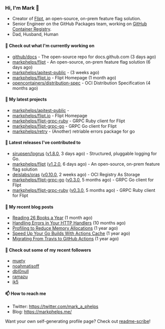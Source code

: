 ### Hi, I'm Mark 👋

* Creator of [Flipt](https://github.com/markphelps/flipt), an open-source, on-prem feature flag solution.
* Senior Engineer on the GitHub Packages team, working on [GitHub Container Registry](https://github.blog/2020-09-01-introducing-github-container-registry/).
* Dad, Husband, Human

#### 👷 Check out what I'm currently working on

- [github/docs](https://github.com/github/docs) - The open-source repo for docs.github.com (3 days ago)
- [markphelps/flipt](https://github.com/markphelps/flipt) - An open-source, on-prem feature flag solution (6 days ago)
- [markphelps/apitest-public](https://github.com/markphelps/apitest-public) -  (3 weeks ago)
- [markphelps/flipt.io](https://github.com/markphelps/flipt.io) - Flipt Homepage (1 month ago)
- [opencontainers/distribution-spec](https://github.com/opencontainers/distribution-spec) - OCI Distribution Specification (4 months ago)

#### 🌱 My latest projects

- [markphelps/apitest-public](https://github.com/markphelps/apitest-public) - 
- [markphelps/flipt.io](https://github.com/markphelps/flipt.io) - Flipt Homepage
- [markphelps/flipt-grpc-ruby](https://github.com/markphelps/flipt-grpc-ruby) - GRPC Ruby client for Flipt
- [markphelps/flipt-grpc-go](https://github.com/markphelps/flipt-grpc-go) - GRPC Go client for Flipt
- [markphelps/retry](https://github.com/markphelps/retry) - (Another) retriable errors package for go

#### 🔭 Latest releases I've contributed to

- [sirupsen/logrus](https://github.com/sirupsen/logrus) ([v1.8.0](https://github.com/sirupsen/logrus/releases/tag/v1.8.0), 3 days ago) - Structured, pluggable logging for Go.
- [markphelps/flipt](https://github.com/markphelps/flipt) ([v1.2.0](https://github.com/markphelps/flipt/releases/tag/v1.2.0), 6 days ago) - An open-source, on-prem feature flag solution
- [deislabs/oras](https://github.com/deislabs/oras) ([v0.10.0](https://github.com/deislabs/oras/releases/tag/v0.10.0), 2 weeks ago) - OCI Registry As Storage
- [markphelps/flipt-grpc-go](https://github.com/markphelps/flipt-grpc-go) ([v0.3.0](https://github.com/markphelps/flipt-grpc-go/releases/tag/v0.3.0), 5 months ago) - GRPC Go client for Flipt
- [markphelps/flipt-grpc-ruby](https://github.com/markphelps/flipt-grpc-ruby) ([v0.3.0](https://github.com/markphelps/flipt-grpc-ruby/releases/tag/v0.3.0), 5 months ago) - GRPC Ruby client for Flipt

#### 📜 My recent blog posts

- [Reading 26 Books a Year](https://markphelps.me/2020/12/reading-26-books-a-year/) (1 month ago)
- [Handling Errors in Your HTTP Handlers](https://markphelps.me/2020/04/handling-errors-in-your-http-handlers/) (10 months ago)
- [Profiling to Reduce Memory Allocations](https://markphelps.me/2019/11/profiling-to-reduce-memory-allocations/) (1 year ago)
- [Speed Up Your Go Builds With Actions Cache](https://markphelps.me/2019/11/speed-up-your-go-builds-with-actions-cache/) (1 year ago)
- [Migrating From Travis to GitHub Actions](https://markphelps.me/2019/09/migrating-from-travis-to-github-actions/) (1 year ago)

#### 👯 Check out some of my recent followers

- [muety](https://github.com/muety)
- [noahmatisoff](https://github.com/noahmatisoff)
- [dbl0null](https://github.com/dbl0null)
- [ramazu](https://github.com/ramazu)
- [ik5](https://github.com/ik5)

#### 📫 How to reach me

- Twitter: https://twitter.com/mark_a_phelps
- Blog: https://markphelps.me/

Want your own self-generating profile page? Check out [readme-scribe](https://github.com/muesli/readme-scribe)!
